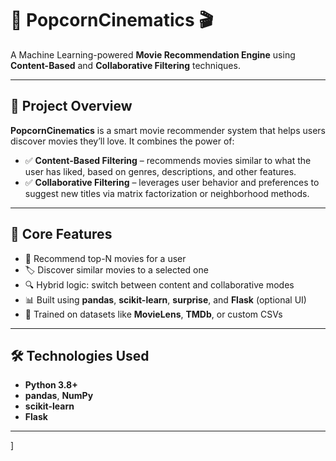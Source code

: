 # 🍿 PopcornCinematics 🎬

A Machine Learning-powered **Movie Recommendation Engine** using **Content-Based** and **Collaborative Filtering** techniques.

---

## 🚀 Project Overview

**PopcornCinematics** is a smart movie recommender system that helps users discover movies they’ll love. It combines the power of:

- ✅ **Content-Based Filtering** – recommends movies similar to what the user has liked, based on genres, descriptions, and other features.
- ✅ **Collaborative Filtering** – leverages user behavior and preferences to suggest new titles via matrix factorization or neighborhood methods.

---

## 🧠 Core Features

- 🎥 Recommend top-N movies for a user
- 🏷️ Discover similar movies to a selected one
- 🔍 Hybrid logic: switch between content and collaborative modes
- 📊 Built using **pandas**, **scikit-learn**, **surprise**, and **Flask** (optional UI)
- 💾 Trained on datasets like **MovieLens**, **TMDb**, or custom CSVs

---

## 🛠️ Technologies Used

- **Python 3.8+**
- **pandas**, **NumPy**
- **scikit-learn**
- **Flask**

---

]
